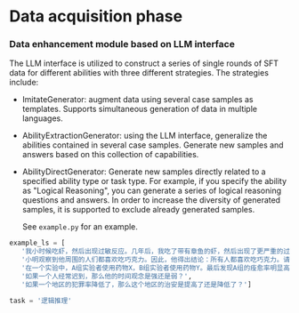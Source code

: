# Data acquisition phase

### Data enhancement module based on LLM interface

The LLM interface is utilized to construct a series of single rounds of SFT data for different abilities with three different strategies. The strategies include:

+ ImitateGenerator: augment data using several case samples as templates. Supports simultaneous generation of data in multiple languages.
+ AbilityExtractionGenerator: using the LLM interface, generalize the abilities contained in several case samples. Generate new samples and answers based on this collection of capabilities.
+ AbilityDirectGenerator: Generate new samples directly related to a specified ability type or task type. For example, if you specify the ability as "Logical Reasoning", you can generate a series of logical reasoning questions and answers. In order to increase the diversity of generated samples, it is supported to exclude already generated samples.
  
  See `example.py` for an example.

 ```python
example_ls = [
    '我小时候吃虾，然后出现过敏反应。几年后，我吃了带有章鱼的虾，然后出现了更严重的过敏反应。每次我去那些有强烈虾味的餐馆，我都会一贯性地出现过敏反应。这可以推断出：',
    '小明观察到他周围的人们都喜欢吃巧克力。因此，他得出结论：所有人都喜欢吃巧克力。请问这个结论是否可靠？如果可靠，可以如何解释这种观察结果？如果不可靠，应该如何修正这个结论？',
    '在一个实验中，A组实验者使用药物X，B组实验者使用药物Y。最后发现A组的痊愈率明显高于B组。基于这一结果，我们可以得出什么结论？',
    '如果一个人经常迟到，那么他的时间观念是强还是弱？',
    '如果一个地区的犯罪率降低了，那么这个地区的治安是提高了还是降低了？']

task = '逻辑推理'
 ```